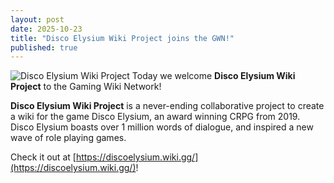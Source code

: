 ```yaml
---
layout: post
date: 2025-10-23
title: "Disco Elysium Wiki Project joins the GWN!"
published: true
---
```

![Disco Elysium Wiki Project]({{site.baseurl}}/images/discoelysiumwikiproject.png)
Today we welcome **Disco Elysium Wiki Project** to the Gaming Wiki Network!

**Disco Elysium Wiki Project** is a never-ending collaborative project to create a wiki for the game Disco Elysium, an award winning CRPG from 2019. Disco Elysium boasts over 1 million words of dialogue, and inspired a new wave of role playing games.

Check it out at [https://discoelysium.wiki.gg/](https://discoelysium.wiki.gg/)!
